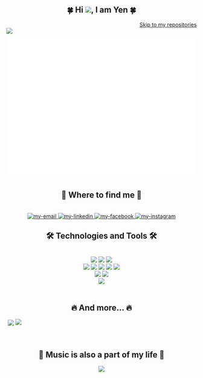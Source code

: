<div id="about-me">
    <h2 align="center">🍀 Hi <img src="https://media.giphy.com/media/hvRJCLFzcasrR4ia7z/giphy.gif" width="40">, I am Yen 🍀</h2>
    <div align="end">    
        <a href="#repos"> Skip to my repositories </a>
    </div>
    <div id="header" align="start" float="left">
        <img src="https://cdn.dribbble.com/users/1047273/screenshots/6515762/01-pinssm.gif" width="400"/>
        <a href="#" target="_blank">
            <img src="svg/aboutme.svg" alt="about-me"/>
        </a>
    </div>

</div>

<div id="contact">
    <h2 align="center">🌸 Where to find me 🌸</h2>
    <br>
    <div align="center">
        <a href="mailto:nguyenyen281099@gmail.com" target="top">
            <img src="https://img.icons8.com/bubbles/100/000000/apple-mail.png" alt="my-email" />
        </a>
        <a href="https://www.linkedin.com/in/yen-nguyen-aabb61119/" target="blank">
            <img src="https://img.icons8.com/bubbles/100/000000/linkedin.png" alt="my-linkedin" />
        </a>
        <a href="https://www.facebook.com/yen.ng.5815/" target="blank">
            <img src="https://img.icons8.com/bubbles/100/000000/facebook-new.png" alt="my-facebook" />
        </a>
        <a href="https://www.instagram.com/yen.ng.5815/" target="blank">
            <img src="https://img.icons8.com/bubbles/100/000000/instagram.png" alt="my-instagram" />
        </a>
    </div>
</div>

<div id="skills">
    <h2 align="center">🛠 Technologies and Tools 🛠</h2>
    <br>
    <div align="center">
        <img src="https://img.icons8.com/dusk/84/000000/java-coffee-cup-logo.png"/>
        <img src="https://img.icons8.com/dusk/84/000000/javascript.png"/>
        <img src="https://img.icons8.com/dusk/84/000000/python.png"/>
    </div>
    <div align="center">
        <img src="https://img.icons8.com/color/84/000000/spring-logo.png"/>
        <img src="https://img.icons8.com/color/84/000000/nodejs.png"/>        
        <img src="https://img.icons8.com/bubbles/84/000000/react.png"/>    
        <img src="https://img.icons8.com/dusk/84/000000/html-5.png"/>
        <img src="https://img.icons8.com/dusk/84/000000/css3.png"/>
    </div>
    <div align="center">
        <img src="https://img.icons8.com/color/84/000000/mongodb.png"/>
        <img src="https://img.icons8.com/stickers/84/000000/mysql.png"/>
    </div>
    <div align="center">
        <img src="https://img.icons8.com/color/84/000000/git.png"/>
    </div>
    <br>

</div>

<div id="stats">
    <h2 align="center">🔥 And more... 🔥</h2>
    <div align="center">
        <a href="#">
            <img width="343" align="center" src="https://github-readme-stats.vercel.app/api/top-langs/?username=neyney2810&title_color=61dafb&text_color=ffffff&icon_color=61dafb&bg_color=20232a&langs_count=8&layout=compact&border_color=61dafb&hide_border=true" />
        </a>
        <a href="#">
            <img align="right" width="480" height="" src="https://github-readme-stats.vercel.app/api?username=neyney2810&show_icons=true&theme=react&border_color=61dafb&hide_border=true" />
        </a>
    </div>
</div>
<br/>
<br/>
<div id="music" align="center">
    <h2 align="center">🎵 Music is also a part of my life 🎵</h2>
    <a href="#" title="Trungquandev">
        <img width="345" src="https://spotify-recently-played-readme.vercel.app/api?user=31yiipa2uhr2jkcnuugjc3sw74yq&count=3"/>
    </a>
</div>

<div id="repos"></div>
